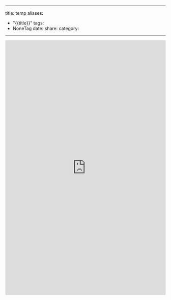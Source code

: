 
---
title: temp
aliases:
  - "{{title}}"
tags:
  - NoneTag
date: 
share: 
category:
---


<iframe src="https://drive.google.com/file/d/1JzFHWo8f44FFCHfk8YTi-gsXVAZWYICx/view" width="100%" height="800px" frameborder="0"></iframe>